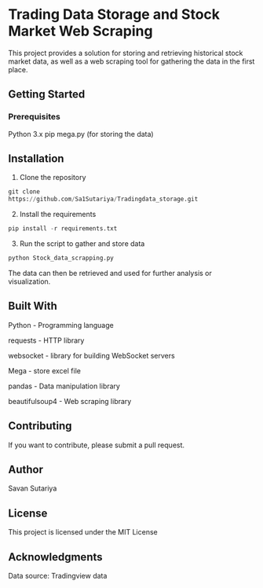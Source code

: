 # Trading Data Storage and Stock Market Web Scraping

This project provides a solution for storing and retrieving historical stock market data, as well as a web scraping tool for gathering the data in the first place.

## Getting Started

### Prerequisites

Python 3.x
pip
mega.py (for storing the data)

## Installation

1. Clone the repository

```python 
git clone
https://github.com/Sa1Sutariya/Tradingdata_storage.git
```

2. Install the requirements

```python 
pip install -r requirements.txt 
```

3. Run the script to gather and store data
```python
python Stock_data_scrapping.py 
```

The data can then be retrieved and used for further analysis or visualization.

## Built With

Python - Programming language

requests - HTTP library

websocket - library for building WebSocket servers

Mega - store excel file

pandas - Data manipulation library

beautifulsoup4 - Web scraping library

## Contributing

If you want to contribute, please submit a pull request.

## Author

Savan Sutariya

## License

This project is licensed under the MIT License

## Acknowledgments

Data source: Tradingview data
